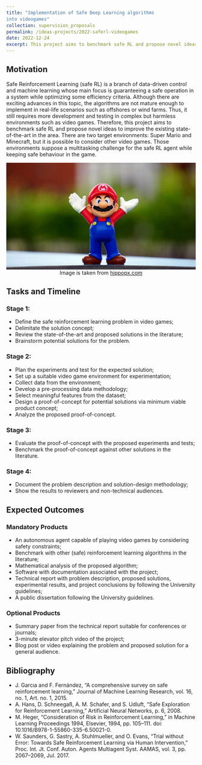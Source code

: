 ```yaml
---
title: "Implementation of Safe Deep Learning algorithms 
into videogames"
collection: supervision_proposals
permalink: /ideas-projects/2022-saferl-videogames
date: 2022-12-24
excerpt: This project aims to benchmark safe RL and propose novel ideas to improve the existing state-of-the-art in the area.
---
```


## Motivation
Safe Reinforcement Learning (safe RL) is a branch of data-driven control and machine learning whose main focus is guaranteeing a safe operation in a system while optimizing some efficiency criteria. Although there are exciting advances in this topic, the algorithms are not mature enough to implement in real-life scenarios such as offshores or wind farms. Thus, it still requires more development and testing in complex but harmless environments such as video games. Therefore, this project aims to benchmark safe RL and propose novel ideas to improve the existing state-of-the-art in the area. There are two target environments: Super Mario and Minecraft, but it is possible to consider other video games. Those environments suppose a multitasking challenge for the safe RL agent while keeping safe behaviour in the game.

<div style="text-align: center;">
    <img src="/images/super-mario.jpg"
        alt="Mario."
        style="display: block; margin-left: auto; margin-right: auto;" />
    <figcaption>Image is taken from <a href="https://www.hippopx.com/en/query?q=video%20Game">hippopx.com</a></figcaption>
</div>

## Tasks and Timeline

### Stage 1:
* Define the safe reinforcement learning problem in video games;
* Delimitate the solution concept;
* Review the state-of-the-art and proposed solutions in the literature;
* Brainstorm potential solutions for the problem.

### Stage 2:
* Plan the experiments and test for the expected solution;
* Set up a suitable video game environment for experimentation;
* Collect data from the environment;
* Develop a pre-processing data methodology;
* Select meaningful features from the dataset;
* Design a proof-of-concept for potential solutions via minimum viable product concept;
* Analyze the proposed proof-of-concept.

### Stage 3: 
* Evaluate the proof-of-concept with the proposed experiments and tests;
* Benchmark the proof-of-concept against other solutions in the literature.

### Stage 4: 
* Document the problem description and solution-design methodology;
* Show the results to reviewers and non-technical audiences.

## Expected Outcomes

### Mandatory Products
* An autonomous agent capable of playing video games by considering safety constraints;
* Benchmark with other (safe) reinforcement learning algorithms in the literature;
* Mathematical analysis of the proposed algorithm;
* Software with documentation associated with the project;
* Technical report with problem description, proposed solutions, experimental results, and project conclusions by following the University guidelines;
* A public dissertation following the University guidelines.


### Optional Products
* Summary paper from the technical report suitable for conferences or journals;
* 3-minute elevator pitch video of the project;
* Blog post or video explaining the problem and proposed solution for a general audience.

## Bibliography
* J. Garcıa and F. Fernández, “A comprehensive survey on safe reinforcement learning,” Journal of Machine Learning Research, vol. 16, no. 1, Art. no. 1, 2015.
* A. Hans, D. Schneegaß, A. M. Schafer, and S. Udluft, “Safe Exploration for Reinforcement Learning,” Artificial Neural Networks, p. 6, 2008.
* M. Heger, “Consideration of Risk in Reinforcement Learning,” in Machine Learning Proceedings 1994, Elsevier, 1994, pp. 105–111. doi: 10.1016/B978-1-55860-335-6.50021-0.
* W. Saunders, G. Sastry, A. Stuhlmueller, and O. Evans, “Trial without Error: Towards Safe Reinforcement Learning via Human Intervention,” Proc. Int. Jt. Conf. Auton. Agents Multiagent Syst. AAMAS, vol. 3, pp. 2067–2069, Jul. 2017.